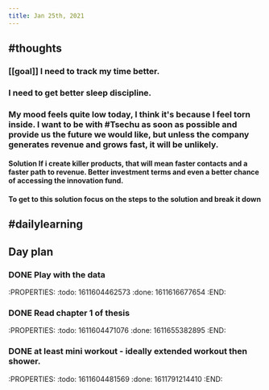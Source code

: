 ```yaml
---
title: Jan 25th, 2021
---
```


## #thoughts
### [[goal]] I need to track my time better.
### I need to get better sleep discipline.
### My mood feels quite low today, I think it's because I feel torn inside. I want to be with #Tsechu as soon as possible and provide us the future we would like, but unless the company generates revenue and grows fast, it will be unlikely.
#### **Solution** If i create killer products, that will mean faster contacts and a faster path to revenue. Better investment terms and even a better chance of accessing the innovation fund.
#### To get to this solution focus on the steps to the solution and break it down
## #dailylearning
## **Day plan**
### DONE Play with the data
:PROPERTIES:
:todo: 1611604462573
:done: 1611616677654
:END:
### DONE Read chapter 1 of thesis
:PROPERTIES:
:todo: 1611604471076
:done: 1611655382895
:END:
### DONE at least mini workout - ideally extended workout then shower.
:PROPERTIES:
:todo: 1611604481569
:done: 1611791214410
:END:
